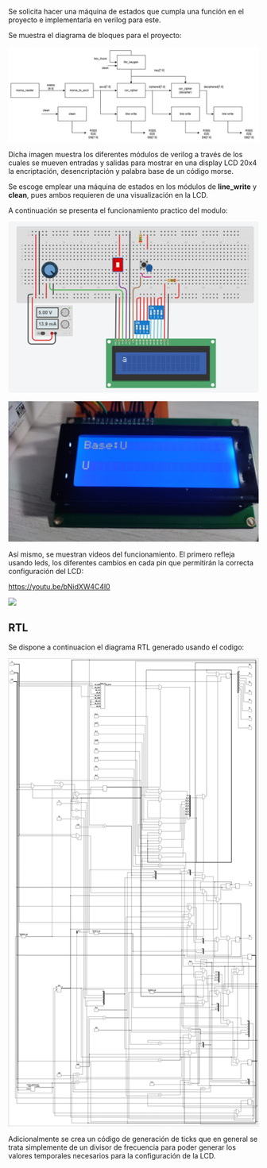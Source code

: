 Se solicita hacer una máquina de estados que cumpla una función en el proyecto e implementarla en verilog para este. 

Se muestra el diagrama de bloques para el proyecto:

![](Imagenes/Imagen_de_WhatsApp.jpg)

Dicha imagen muestra los diferentes módulos de verilog a través de los cuales se mueven entradas y salidas para mostrar en una display LCD 20x4 la encriptación, desencriptación y palabra base de un código morse.

Se escoge emplear una máquina de estados en los módulos de **line_write** y **clean**, pues ambos requieren de una visualización en la LCD.

A continuación se presenta el funcionamiento practico del modulo:

![](Imagenes/Pasted_image_20250306174801.png)

![](Imagenes/Pasted_image_20250306174825.png)

Así mismo, se muestran videos del funcionamiento. El primero refleja usando leds, los diferentes cambios en cada pin que permitirán la correcta configuración del LCD:

https://youtu.be/bNidXW4C4l0

![](https://youtu.be/bNidXW4C4l0)



## RTL

Se dispone a continuacion el diagrama RTL generado usando el codigo:

![](Imagenes/RTL.jpg)


Adicionalmente se crea un código de generación de ticks que en general se trata simplemente de un divisor de frecuencia para poder generar los valores temporales necesarios para la configuración de la LCD.